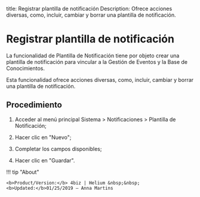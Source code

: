 title: Registrar plantilla de notificación
Description: Ofrece acciones diversas, como, incluir, cambiar y borrar una plantilla de notificación.
# Registrar plantilla de notificación


La funcionalidad de Plantilla de Notificación tiene por objeto crear una
plantilla de notificación para vincular a la Gestión de Eventos y la Base de
Conocimientos.

Esta funcionalidad ofrece acciones diversas, como, incluir, cambiar y borrar una
plantilla de notificación.

Procedimiento
-----------------

1.  Acceder al menú principal Sistema \> Notificaciones \> Plantilla de
    Notificación;

2.  Hacer clic en "Nuevo";

3.  Completar los campos disponibles;

4.  Hacer clic en "Guardar".

!!! tip "About"

    <b>Product/Version:</b> 4biz | Helium &nbsp;&nbsp;
    <b>Updated:</b>01/25/2019 – Anna Martins

